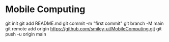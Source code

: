 # Mobile Computing 
git init
git add README.md
git commit -m "first commit"
git branch -M main
git remote add origin https://github.com/smiley-ui/MobileComputing.git
git push -u origin main

